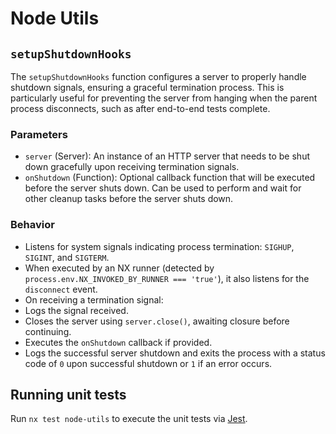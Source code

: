 # Node Utils

## `setupShutdownHooks`

The `setupShutdownHooks` function configures a server to properly handle shutdown signals, ensuring a graceful termination process. This is particularly useful for preventing the server from hanging when the parent process disconnects, such as after end-to-end tests complete.

### Parameters

- `server` (Server): An instance of an HTTP server that needs to be shut down gracefully upon receiving termination signals.
- `onShutdown` (Function): Optional callback function that will be executed before the server shuts down. Can be used to perform and wait for other cleanup tasks before the server shuts down.

### Behavior

- Listens for system signals indicating process termination: `SIGHUP`, `SIGINT`, and `SIGTERM`.
- When executed by an NX runner (detected by `process.env.NX_INVOKED_BY_RUNNER === 'true'`), it also listens for the `disconnect` event.
- On receiving a termination signal:
- Logs the signal received.
- Closes the server using `server.close()`, awaiting closure before continuing.
- Executes the `onShutdown` callback if provided.
- Logs the successful server shutdown and exits the process with a status code of `0` upon successful shutdown or `1` if an error occurs.

## Running unit tests

Run `nx test node-utils` to execute the unit tests via [Jest](https://jestjs.io).
